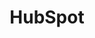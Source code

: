 ---
content-type: "embed-form"
form-type: "source"
key: "source-form-properties-hubspot-object"

title: "HubSpot"
description: "A Hubspot connection reads data from the Hubspot API and corresponds to the source type of `platform.hubspot`."

object-attributes:
  - name: "frequency_in_minutes"
    type: "string"
    description: |
      Defines how often, in minutes, Stitch should attempt to replicate data from HubSpot. Accepted values are:

      - `1`
      - `10`
      - `30`
      - `60`
      - `360`
      - `720`
      - `1440`

  - name: "start_date"
    type: "string"
    description: |
      The date from which Stitch should begin replicating data from HubSpot. Data from this date forward will be replicated.

      Data in this field must adhere to the `YYYY-MM-DDTHH:MM:SSZ` format. For example: `2018-01-01T11:59:59Z`

example: |
  {  
   "id":"<ID>",
   "type":"platform.hubspot",
   "properties":{  
      "frequency_in_minutes":"30",
      "start_date":"2018-01-10T00:00:00Z"
    }
  }
---